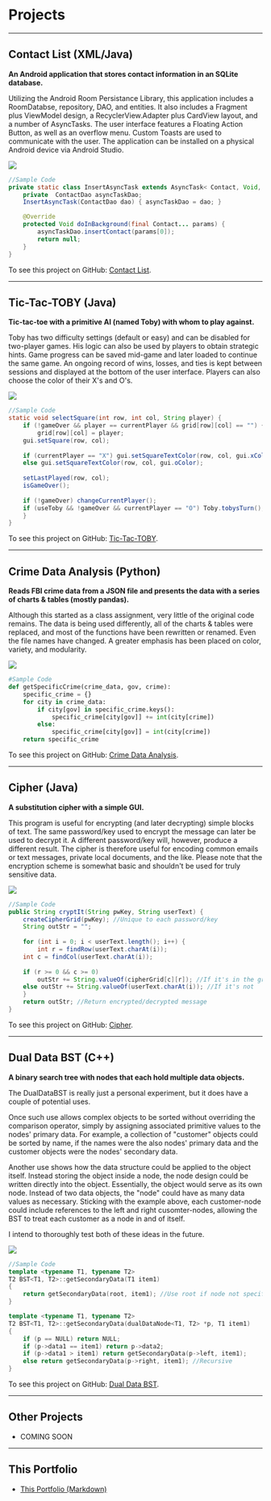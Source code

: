 # Projects
---

## Contact List (XML/Java)
**An Android application that stores contact information in an SQLite database.**

Utilizing the Android Room Persistance Library, this application includes a RoomDatabse, repository, DAO, and entities. It also includes a Fragment plus ViewModel design, a RecyclerView.Adapter plus CardView layout, and a number of AsyncTasks. The user interface features a Floating Action Button, as well as an overflow menu. Custom Toasts are used to communicate with the user. The application can be installed on a physical Android device via Android Studio.

<img src="images/ContactList-Screenshot.jpg"/>

```java
//Sample Code
private static class InsertAsyncTask extends AsyncTask< Contact, Void, Void> {
    private  ContactDao asyncTaskDao;
    InsertAsyncTask(ContactDao dao) { asyncTaskDao = dao; }

    @Override
    protected Void doInBackground(final Contact... params) {
        asyncTaskDao.insertContact(params[0]);
        return null;
    }
}
```
To see this project on GitHub: [Contact List](https://github.com/J-DeWolfe/ContactList.git).

---

## Tic-Tac-TOBY (Java)
**Tic-tac-toe with a primitive AI (named Toby) with whom to play against.**

Toby has two difficulty settings (default or easy) and can be disabled for two-player games. His logic can also be used by players to obtain strategic hints. Game progress can be saved mid-game and later loaded to continue the same game. An ongoing record of wins, losses, and ties is kept between sessions and displayed at the bottom of the user interface. Players can also choose the color of their X's and O's.

<img src="images/TicTacTOBY-Screenshot.JPG"/>

```java
//Sample Code
static void selectSquare(int row, int col, String player) {
    if (!gameOver && player == currentPlayer && grid[row][col] == "") {
        grid[row][col] = player;
	gui.setSquare(row, col);
	
	if (currentPlayer == "X") gui.setSquareTextColor(row, col, gui.xColor);
	else gui.setSquareTextColor(row, col, gui.oColor);
	
	setLastPlayed(row, col);
	isGameOver();
	
	if (!gameOver) changeCurrentPlayer();
	if (useToby && !gameOver && currentPlayer == "O") Toby.tobysTurn();
    }
}
```
To see this project on GitHub: [Tic-Tac-TOBY](https://github.com/J-DeWolfe/TicTacTOBY.git).

---

## Crime Data Analysis (Python)
**Reads FBI crime data from a JSON file and presents the data with a series of charts & tables (mostly pandas).**

Although this started as a class assignment, very little of the original code remains. The data is being used differently, all of the charts & tables were replaced, and most of the functions have been rewritten or renamed. Even the file names have changed. A greater emphasis has been placed on color, variety, and modularity.

<img src="images/CrimeData-Screenshot.PNG"/>

```python
#Sample Code
def getSpecificCrime(crime_data, gov, crime):
    specific_crime = {}
    for city in crime_data:
        if city[gov] in specific_crime.keys():
            specific_crime[city[gov]] += int(city[crime])
        else:
            specific_crime[city[gov]] = int(city[crime])
    return specific_crime
```
To see this project on GitHub: [Crime Data Analysis](https://github.com/J-DeWolfe/CrimeDataAnalysis.git).

---

## Cipher (Java)
**A substitution cipher with a simple GUI.**

This program is useful for encrypting (and later decrypting) simple blocks of text. The same password/key used to encrypt the message can later be used to decrypt it. A different password/key will, however, produce a different result. The cipher is therefore useful for encoding common emails or text messages, private local documents, and the like. Please note that the encryption scheme is somewhat basic and shouldn't be used for truly sensitive data.

<img src="images/Cipher-Screenshot.PNG"/>

```java
//Sample Code
public String cryptIt(String pwKey, String userText) {
    createCipherGrid(pwKey); //Unique to each password/key
    String outStr = "";
		
    for (int i = 0; i < userText.length(); i++) {
        int r = findRow(userText.charAt(i));
	int c = findCol(userText.charAt(i));
			
	if (r >= 0 && c >= 0)
	    outStr += String.valueOf(cipherGrid[c][r]); //If it's in the grid
	else outStr += String.valueOf(userText.charAt(i)); //If it's not
    }
    return outStr; //Return encrypted/decrypted message
}
```
To see this project on GitHub: [Cipher](https://github.com/J-DeWolfe/Cipher.git).

---

## Dual Data BST (C++)
**A binary search tree with nodes that each hold multiple data objects.**

The DualDataBST is really just a personal experiment, but it does have a couple of potential uses.

Once such use allows complex objects to be sorted without overriding the comparison operator, simply by assigning associated primitive values to the nodes' primary data. For example, a collection of "customer" objects could be sorted by name, if the names were the also nodes' primary data and the customer objects were the nodes' secondary data.

Another use shows how the data structure could be applied to the object itself. Instead storing the object inside a node, the node design could be written directly into the object. Essentially, the object would serve as its own node. Instead of two data objects, the "node" could have as many data values as necessary. Sticking with the example above, each customer-node could include references to the left and right cusomter-nodes, allowing the BST to treat each customer as a node in and of itself.

I intend to thoroughly test both of these ideas in the future.

<img src="images/DualDataBST-Screenshot.JPG"/>

```cpp
//Sample Code
template <typename T1, typename T2>
T2 BST<T1, T2>::getSecondaryData(T1 item1)
{
	return getSecondaryData(root, item1); //Use root if node not specified
}

template <typename T1, typename T2>
T2 BST<T1, T2>::getSecondaryData(dualDataNode<T1, T2> *p, T1 item1)
{
	if (p == NULL) return NULL;
	if (p->data1 == item1) return p->data2;
	if (p->data1 > item1) return getSecondaryData(p->left, item1);
	else return getSecondaryData(p->right, item1); //Recursive
}
```
To see this project on GitHub: [Dual Data BST](https://github.com/J-DeWolfe/DualDataBST.git).

---

## Other Projects

- COMING SOON

---

## This Portfolio

- [This Portfolio (Markdown)](https://github.com/J-DeWolfe/J-DeWolfe.github.io.git)

